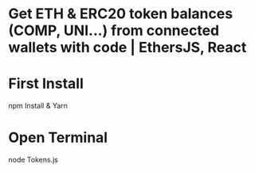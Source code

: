 # Get ETH & ERC20 token balances (COMP, UNI...) from connected wallets with code | EthersJS, React

# First Install 
  npm Install & Yarn 

# Open Terminal 
  node Tokens.js
